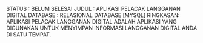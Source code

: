 STATUS : BELUM SELESAI
JUDUL : APLIKASI PELACAK LANGGANAN DIGITAL
DATABASE : RELASIONAL DATABASE [MYSQL]
RINGKASAN: APLIKASI PELACAK LANGGANAN DIGITAL ADALAH APLIKASI YANG DIGUNAKAN UNTUK MENYIMPAN INFORMASI LANGGANAN DIGITAL ANDA DI SATU TEMPAT.

